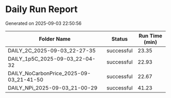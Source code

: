 # Daily Run Report
Generated on 2025-09-03 22:50:56

| Folder Name | Status     | Run Time (min) |
|-------------|------------|----------------|
| DAILY_2C_2025-09-03_22-27-35 | successful | 23.35 |
| DAILY_1p5C_2025-09-03_22-04-32 | successful | 22.93 |
| DAILY_NoCarbonPrice_2025-09-03_21-41-50 | successful | 22.67 |
| DAILY_NPi_2025-09-03_21-00-29 | successful | 41.23 |